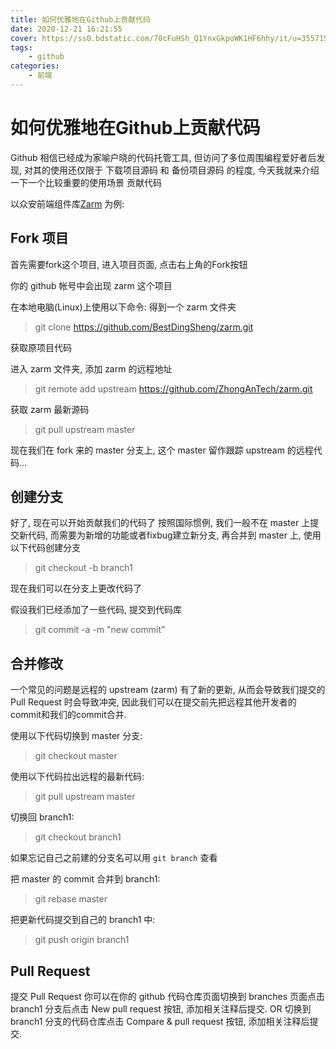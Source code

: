```yaml
---
title: 如何优雅地在Github上贡献代码
date: 2020-12-21 16:21:55
cover: https://ss0.bdstatic.com/70cFuHSh_Q1YnxGkpoWK1HF6hhy/it/u=355715222,2610893624&fm=26&gp=0.jpg
tags:
    - github
categories:
    - 前端    
---
```


# 如何优雅地在Github上贡献代码

Github 相信已经成为家喻户晓的代码托管工具, 但访问了多位周围编程爱好者后发现, 对其的使用还仅限于 下载项目源码 和 备份项目源码 的程度, 今天我就来介绍一下一个比较重要的使用场景 贡献代码

以众安前端组件库[Zarm](https://github.com/ZhongAnTech/zarm) 为例:

## Fork 项目

首先需要fork这个项目, 进入项目页面, 点击右上角的Fork按钮

你的 github 帐号中会出现 zarm 这个项目

在本地电脑(Linux)上使用以下命令: 得到一个 zarm 文件夹

> git clone https://github.com/BestDingSheng/zarm.git

获取原项目代码

进入 zarm 文件夹, 添加 zarm 的远程地址

> git remote add upstream https://github.com/ZhongAnTech/zarm.git

获取 zarm 最新源码

> git pull upstream master

现在我们在 fork 来的 master 分支上, 这个 master 留作跟踪 upstream 的远程代码...

## 创建分支

好了, 现在可以开始贡献我们的代码了
按照国际惯例, 我们一般不在 master 上提交新代码, 而需要为新增的功能或者fixbug建立新分支, 再合并到 master 上, 使用以下代码创建分支

> git checkout -b branch1

现在我们可以在分支上更改代码了

假设我们已经添加了一些代码, 提交到代码库

> git commit -a -m "new commit"

## 合并修改

一个常见的问题是远程的 upstream (zarm) 有了新的更新, 从而会导致我们提交的 Pull Request 时会导致冲突, 因此我们可以在提交前先把远程其他开发者的commit和我们的commit合并.

使用以下代码切换到 master 分支:

> git checkout master

使用以下代码拉出远程的最新代码:

> git pull upstream master

切换回 branch1:

> git checkout branch1

如果忘记自己之前建的分支名可以用 `git branch` 查看

把 master 的 commit 合并到 branch1:

> git rebase master

把更新代码提交到自己的 branch1 中:

> git push origin branch1

## Pull Request

提交 Pull Request
你可以在你的 github 代码仓库页面切换到 branches 页面点击 branch1 分支后点击 New pull request 按钮, 添加相关注释后提交.
OR
切换到 branch1 分支的代码仓库点击 Compare & pull request 按钮, 添加相关注释后提交.